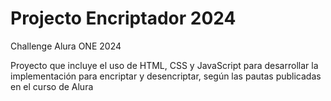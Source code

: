
# Projecto Encriptador 2024 

Challenge Alura ONE 2024

Proyecto que incluye el uso de HTML, CSS y JavaScript para desarrollar la implementación para encriptar y desencriptar, según las pautas publicadas en el curso de Alura 
